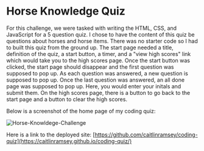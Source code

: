 # Horse Knowledge Quiz

For this challenge, we were tasked with writing the HTML, CSS, and JavaScript for a 5 question quiz. I chose to have the content of this quiz be questions about horses and horse items. There was no starter code so I had to built this quiz from the ground up. The start page needed a title, definition of the quiz, a start button, a timer, and a "view high scores" link which would take you to the high scores page. Once the start button was clicked, the start page should disappear and the first question was supposed to pop up. As each question was answered, a new question is supposed to pop up. Once the last question was answered, an all done page was supposed to pop up. Here, you would enter your initals and submit them. On the high scores page, there is a button to go back to the start page and a button to clear the high scores.

Below is a screenshot of the home page of my coding quiz:

![Horse-Knowldege-Challenge](https://user-images.githubusercontent.com/60635509/231897088-018eac80-6d37-4db4-9f5b-cd366ac1abb8.png)

Here is a link to the deployed site: [https://github.com/caitlinramsey/coding-quiz](https://caitlinramsey.github.io/coding-quiz/)
